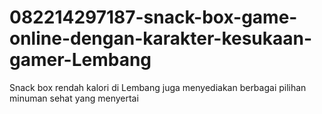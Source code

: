 # 082214297187-snack-box-game-online-dengan-karakter-kesukaan-gamer-Lembang
Snack box rendah kalori di Lembang juga menyediakan berbagai pilihan minuman sehat yang menyertai
